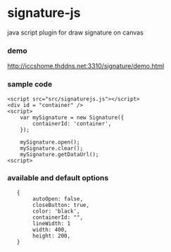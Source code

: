 # signature-js
java script plugin for draw signature on canvas

### demo
http://iccshome.thddns.net:3310/signature/demo.html

### sample code
```
<script src="src/signaturejs.js"></script>
<div id = "container" />
<script>
    var mySignature = new Signature({
        containerId: 'container',
    });
    
    mySignature.open();
    mySignature.clear();
    mySignature.getDataUrl();
<script>
```

### available and default options
```
   {
        autoOpen: false,
        closeButton: true,
        color: 'black',
        containerId: "",
        lineWidth: 1
        width: 400,
        height: 200,
   }
